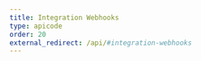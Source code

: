 ```yaml
---
title: Integration Webhooks
type: apicode
order: 20
external_redirect: /api/#integration-webhooks
---
```

